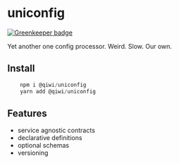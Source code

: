 # uniconfig

[![Greenkeeper badge](https://badges.greenkeeper.io/qiwi/uniconfig.svg)](https://greenkeeper.io/)

Yet another one config processor. Weird. Slow. Our own.

## Install
```javascript
    npm i @qiwi/uniconfig
    yarn add @qiwi/uniconfig
```

## Features
* service agnostic contracts
* declarative definitions
* optional schemas
* versioning
